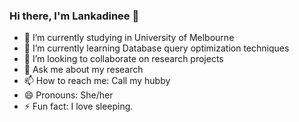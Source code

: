 ### Hi there, I'm Lankadinee 👋

- 🔭 I’m currently studying in University of Melbourne
- 🌱 I’m currently learning Database query optimization techniques
- 👯 I’m looking to collaborate on research projects
- 💬 Ask me about my research
- 📫 How to reach me: Call my hubby
- 😄 Pronouns: She/her
- ⚡ Fun fact: I love sleeping.

